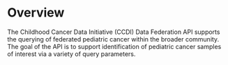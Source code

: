 # Overview

The Childhood Cancer Data Initiative (CCDI) Data Federation API supports the
querying of federated pediatric cancer within the broader community. The goal
of the API is to support identification of pediatric cancer samples of interest
via a variety of query parameters.

